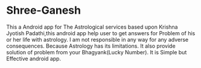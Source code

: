 # Shree-Ganesh
This a Android app for The Astrological services based upon  Krishna Jyotish Padathi,this android app help user to  get answers for Problem of his or her life with astrology.  I am not responsible in any way for any adverse consequences.  Because Astrology has its limitations.  It also provide solution of problem from your Bhagyank(Lucky Number).  It is Simple but Effective android app.
